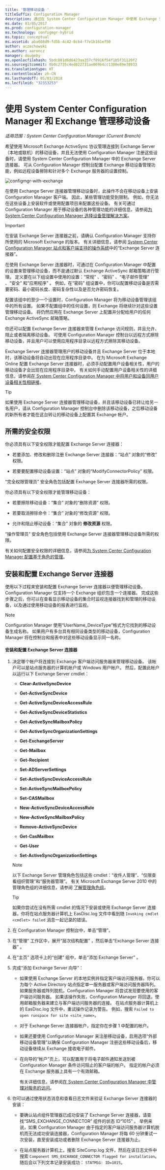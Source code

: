 ```yaml
---
title: '管理移动设备 '
titleSuffix: Configuration Manager
description: 通过在 System Center Configuration Manager 中使用 Exchange Server 连接器来管理移动设备。
ms.date: 03/05/2017
ms.prod: configuration-manager
ms.technology: configmgr-hybrid
ms.topic: conceptual
ms.assetid: aba688d9-fd5b-4c42-8cb4-f7e1b161ef50
author: aczechowski
ms.author: aaroncz
manager: dougeby
ms.openlocfilehash: 5bdc881d6d6423aa357cf8916f54f1b5f31120f2
ms.sourcegitcommit: 0b0c2735c4ed822731ae069b4cc1380e89e78933
ms.translationtype: HT
ms.contentlocale: zh-CN
ms.lasthandoff: 05/03/2018
ms.locfileid: "32353253"
---
```

# <a name="manage-mobile-devices-with-system-center-configuration-manager-and-exchange"></a>使用 System Center Configuration Manager 和 Exchange 管理移动设备

*适用范围：System Center Configuration Manager (Current Branch)*

希望使用 Microsoft Exchange ActiveSync 协议管理连接到 Exchange Server（本地或联机）的移动设备，并且无法使用 Configuration Manager 注册这些设备时，请使用 System Center Configuration Manager 中的 Exchange Server 连接器。 可从 Configuration Manager 控制台配置 Exchange 移动设备管理功能，例如远程设备擦除和针对多个 Exchange 服务器的设置控制。  

 ![configmgr&#45;with&#45;exchange](../../mdm/deploy-use/media/configmgr-with-exchange.png "configmgr-with-exchange")  

 在使用 Exchange Server 连接器管理移动设备时，此操作不会在移动设备上安装 Configuration Manager 客户端。 因此，某些管理功能受到限制。 例如，你无法在这些设备上安装软件或使用配置项目来配置这些设备。 有关可通过 Configuration Manager 用于移动设备的各种管理功能的详细信息，请参阅[为 System Center Configuration Manager 选择设备管理解决方案](../../core/plan-design/choose-a-device-management-solution.md)。  

> [!IMPORTANT]  
>  在安装 Exchange Server 连接器之前，请确认 Configuration Manager 支持你所使用的 Microsoft Exchange 的版本。 有关详细信息，请参阅 [System Center Configuration Manager 站点和客户端支持的操作系统](/sccm/core/plan-design/configs/supported-operating-systems-for-site-system-servers)中的“Exchange Server 连接器”。  

 在使用 Exchange Server 连接器时，可通过在 Configuration Manager 中配置的设置来管理移动设备，而不是通过默认 Exchange ActiveSync 邮箱策略进行管理。 定义要在以下组设置中使用的设置：“常规” 、“密码” 、“电子邮件管理” 、“安全” 和“应用程序” 。 例如，在“密码”  组设置中，你可以配置移动设备是否需要密码、最小密码长度、密码复杂性以及是否允许密码恢复。  

 配置该组中的至少一个设置时，Configuration Manager 将为移动设备管理该组中的所有设置。 如果不配置组中的任何设置，则 Exchange 将继续针对这些设置管理移动设备。 将仍然应用在 Exchange Server 上配置并分配给用户的任何 Exchange ActiveSync 邮箱策略。  

 你还可以配置 Exchange Server 连接器来管理 Exchange 访问规则，并且允许、阻止或者隔离移动设备。 可使用 Configuration Manager 控制台以远程方式擦除移动设备，并且用户可以使用应用程序目录以远程方式擦除其移动设备。  

 Exchange Server 连接器管理用户的移动设备并且 Exchange Server 位于本地时，该移动设备将自动出现在应用程序目录中。 在为 Microsoft Exchange Online 配置 Exchange Server 连接器时，必须手动配置用户设备相关性，用户的移动设备才会出现在应用程序目录中。 有关如何手动配置用户设备相关性的详细信息，请参阅[在 System Center Configuration Manager 中将用户和设备同用户设备相关性相链接](../../apps/deploy-use/link-users-and-devices-with-user-device-affinity.md)。  

> [!TIP]  
>  如果使用 Exchange Server 连接器管理移动设备，并且该移动设备已转让给另一名用户，请从 Configuration Manager 控制台中删除该移动设备，之后移动设备的新所有者才能在这台转让的移动设备上配置其 Exchange 帐户。  

## <a name="required-security-permissions"></a>所需的安全权限  
 你必须具有以下安全权限才能配置 Exchange Server 连接器：  

-   若要添加、修改和删除注册 Exchange Server 连接器：“站点”  对象的“修改”  权限。  

-   若要要配置移动设备设置：“站点”  对象的“ModifyConnectorPolicy”  权限。  

 “完全权限管理员”  安全角色包括配置 Exchange Server 连接器所需的权限。  

 你必须具有以下安全权限才能管理移动设备：  

-   若要擦除移动设备：“集合”  对象的“删除资源”  权限。  

-   若要取消擦除命令：“集合”  对象的“修改资源”  权限。  

-   允许和阻止移动设备：“集合”  对象的 **修改资源** 权限。  

 “操作管理员”  安全角色包括使用 Exchange Server 连接器管理移动设备所需的权限。  

 有关如何配置安全权限的详细信息，请参阅[为 System Center Configuration Manager 配置基于角色的管理](../../core/servers/deploy/configure/configure-role-based-administration.md)。  

## <a name="installing-and-configuring-an-exchange-server-connector"></a>安装和配置 Exchange Server 连接器  
 使用以下过程来安装和配置 Exchange Server 连接器以便管理移动设备。 Configuration Manager 仅支持一个 Exchange 组织包含一个连接器。 完成这些步骤之后，你可以在查看显示移动设备的集合时监视连接器找到和管理的移动设备，以及通过使用移动设备的报表进行监视。  

> [!NOTE]  
>  Configuration Manager 使用“UserName_DeviceType”格式为它找到的移动设备生成名称。 如果用户有多台具有相同设备类型的移动设备，Configuration Manager 将在控制台和报表中对这些移动设备显示同一名称。  

#### <a name="to-install-and-configure-an-exchange-server-connector"></a>安装和配置 Exchange Server 连接器  

1.  决定哪个帐户将连接到 Exchange 客户端访问服务器来管理移动设备。 该帐户可以是站点服务器的计算机帐户或 Windows 用户帐户。 然后，配置此帐户以运行以下 Exchange Server cmdlet：  

    -   **Clear-ActiveSyncDevice**  

    -   **Get-ActiveSyncDevice**  

    -   **Get-ActiveSyncDeviceAccessRule**  

    -   **Get-ActiveSyncDeviceStatistics**  

    -   **Get-ActiveSyncMailboxPolicy**  

    -   **Get-ActiveSyncOrganizationSettings**  

    -   **Get-ExchangeServer**  
    
    -   **Get-Mailbox**
    
    -   **Get-Recipient**  

    -   **Set-ADServerSettings**  

    -   **Set-ActiveSyncDeviceAccessRule**  

    -   **Set-ActiveSyncMailboxPolicy**  

    -   **Set-CASMailbox**  

    -   **New-ActiveSyncDeviceAccessRule**  

    -   **New-ActiveSyncMailboxPolicy**  

    -   **Remove-ActiveSyncDevice**  
    
    -   **Get-CasMailbox**  
    
    -   **Get-User**  
    
    -   **Set-ActiveSyncOrganizationSettings**  

    > [!NOTE]  
    >  以下 Exchange Server 管理角色包括这些 cmdlet：“收件人管理”、“仅限查看组织管理”和“服务器管理”。 有关 Microsoft Exchange Server 2010 中的管理角色组的详细信息，请参阅 [了解管理角色组](http://go.microsoft.com/fwlink/p/?LinkId=212914)。  

    > [!TIP]  
    >  如果你尝试在没有所需 cmdlet 的情况下安装或使用 Exchange Server 连接器，你将在站点服务器计算机上 EasDisc.log 文件中看到随 `Invoking cmdlet <cmdlet> failed` 消息一起记录的错误。  

2.  在 Configuration Manager 控制台中，单击“管理”。  

3.  在“管理”  工作区中，展开“层次结构配置” ，然后单击“Exchange Server 连接器” 。  

4.  在“主页”  选项卡上的“创建”  组中，单击“添加 Exchange Server” 。  

5.  完成“添加 Exchange Server 向导”：  

    -   如果使用 Exchange Server 的本地实例并指定客户端访问服务器，你可以为每个 Active Directory 站点指定单一服务器或客户端访问服务器阵列。 如果服务器或阵列脱机，Configuration Manager 将尝试发现要使用的客户端访问服务器。 如果该操作失败，Configuration Manager 将回退，使用邮箱服务器来建立与客户端访问服务器的连接。 在站点服务器计算机上的 EasDisc.log 文件中，重试操作记录为警告。 例如，搜索 `Failed to open runspace for site <site_name>`。  

    -   对于 Exchange Server 连接器帐户，指定你在步骤 1 中配置的帐户。  

    -   如果还要使用 Configuration Manager 来注册移动设备，启用选项“外部移动设备管理”以确保 Configuration Manager 注册这些移动设备后，移动设备继续从 Exchange 接收电子邮件。  

    -   在向导的“帐户”页上，可以配置用于将电子邮件通知发送到被 Configuration Manager 条件访问阻止的客户端的帐户。 指定的帐户必须在 Exchange 服务器上具有一个有效邮箱。  

         有关详细信息，请参阅[在 System Center Configuration Manager 中管理对服务的访问](../../protect/deploy-use/manage-access-to-services.md)。  

6.  你可以通过使用状态消息和查看日志文件来验证 Exchange Server 连接器的安装：  

    -   要确认站点组件管理器已成功安装了 Exchange Server 连接器，请查找“SMS_EXCHANGE_CONNECTOR”  组件的状态 ID“1015”  。 举例来说，如果 Configuration Manager 由于指定的客户端访问服务器计算机脱机而无法成功安装连接器，Configuration Manager 将每 60 分钟重试一次安装，直至安装成功或者删除 Exchange Server 连接器为止。  

    -   在站点服务器计算机上，搜索 SiteComp.log 文件，然后在该日志文件中搜索 `Component SMS_EXCHANGE_CONNECTOR flagged for installation`。 随后会以下列文本记录安装成功： `STATMSG: ID=1015`。  
